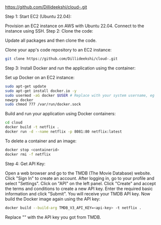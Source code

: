 https://github.com/Dillideekshi/cloud-.git



Step 1: Start EC2 (Ubuntu 22.04):

Provision an EC2 instance on AWS with Ubuntu 22.04.
Connect to the instance using SSH.
Step 2: Clone the code:

Update all packages and then clone the code.

Clone your app's code repository to an EC2 instance:

``` bash
git clone https://github.com/Dillideekshi/cloud-.git
```

Step 3: Install Docker and run the application using the container:

Set up Docker on an EC2 instance:

``` bash
sudo apt-get update
sudo apt-get install docker.io -y
sudo usermod -aG docker $USER # Replace with your system username, eg 'ubuntu'
newgrp docker
sudo chmod 777 /var/run/docker.sock
```

Build and run your application using Docker containers:

``` bash
cd cloud
docker build -t netflix .
docker run -d --name netflix -p 8081:80 netflix:latest
```

To delete a container and an image:

``` bash
docker stop <containerid>
docker rmi -f netflix
```

Step 4: Get API Key:

Open a web browser and go to the TMDB (The Movie Database) website.
Click "Sign In" to create an account.
After logging in, go to your profile and select "Settings".
Click on "API" on the left panel.
Click "Create" and accept the terms and conditions to create a new API key.
Enter the required basic information and click "Submit".
You will receive your TMDB API key.
Now build the Docker image again using the API key:

``` bash
docker build --build-arg TMDB_V3_API_KEY=<api-key> -t netflix .
```

Replace "<your-api-key>" with the API key you got from TMDB.
